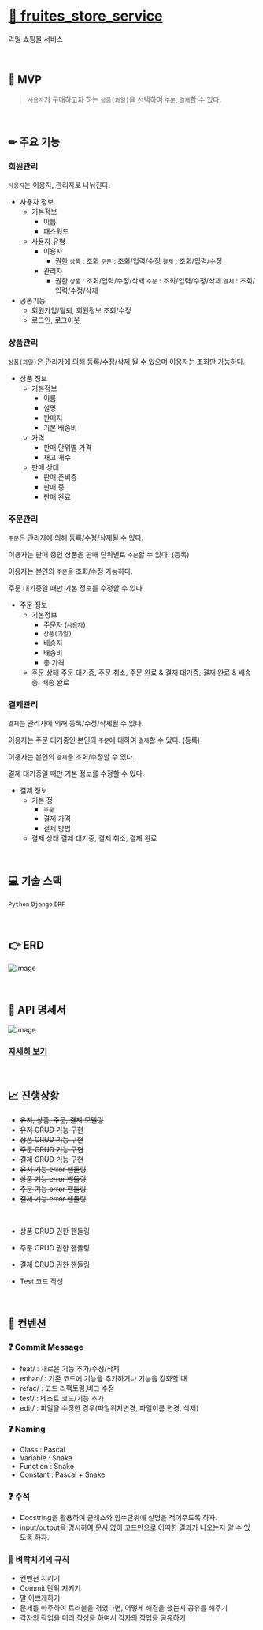 # [🍊 fruites_store_service](https://www.notion.so/kimphysicsman/694ed2006cc44f2f8532339d04d315b3?showMoveTo=true&saveParent=true)

과일 쇼핑몰 서비스

<br />

## 🔑 MVP

> `사용자`가 구매하고자 하는 `상품(과일)`을 선택하여 `주문`, `결제`할 수 있다.

<br />

## ✏ 주요 기능

### 회원관리

`사용자`는 이용자, 관리자로 나눠진다.

- 사용자 정보
  - 기본정보
    - 이름
    - 패스워드
  - 사용자 유형
    - 이용자
      - 권한
        `상품` : 조회
        `주문` : 조회/입력/수정
        `결제` : 조회/입력/수정
    - 관리자
      - 권한
        `상품` : 조회/입력/수정/삭제
        `주문` : 조회/입력/수정/삭제
        `결제` : 조회/입력/수정/삭제
- 공통기능
  - 회원가입/탈퇴, 회원정보 조회/수정
  - 로그인, 로그아웃

### 상품관리

`상품(과일)`은 관리자에 의해 등록/수정/삭제 될 수 있으며 이용자는 조회만 가능하다.

- 상품 정보
  - 기본정보
    - 이름
    - 설명
    - 판매지
    - 기본 배송비
  - 가격
    - 판매 단위별 가격
    - 재고 개수
  - 판매 상태
    - 판매 준비중
    - 판매 중
    - 판매 완료

### 주문관리

`주문`은 관리자에 의해 등록/수정/삭제될 수 있다.

이용자는 판매 중인 상품을 판매 단위별로 `주문`할 수 있다. (등록)

이용자는 본인의 `주문`을 조회/수정 가능하다.

주문 대기중일 때만 기본 정보를 수정할 수 있다.

- 주문 정보
  - 기본정보
    - 주문자 (`사용자`)
    - `상품(과일)`
    - 배송지
    - 배송비
    - 총 가격
  - 주문 상태
    주문 대기중, 주문 취소, 주문 완료 & 결재 대기중, 결재 완료 & 배송 중, 배송 완료

### 결제관리

`결제`는 관리자에 의해 등록/수정/삭제될 수 있다.

이용자는 주문 대기중인 본인의 `주문`에 대하여 `결제`할 수 있다. (등록)

이용자는 본인의 `결제`을 조회/수정할 수 있다.

결제 대기중일 때만 기본 정보를 수정할 수 있다.

- 결제 정보
  - 기본 정
    - `주문`
    - 결제 가격
    - 결제 방법
  - 결제 상태
    결제 대기중, 결제 취소, 결제 완료

<br />

## 💻 기술 스택

`Python` `Django` `DRF`

<br />

## 👉 ERD

![image](https://user-images.githubusercontent.com/68724828/190190699-68ae4fe3-29ca-4890-864d-dc80febe06d5.png)

<br />

## 🙏 API 명세서

![image](https://user-images.githubusercontent.com/68724828/190193094-d3ee2acd-7394-4390-983b-dd525caeb74a.png)

### [자세히 보기](https://www.notion.so/kimphysicsman/f326da05d7764060babdafebd0c9d287?v=39854678bcb647e38bcd21a44270ad32)

<br />

## 📈 진행상황

- ~~유저, 상품, 주문, 결제 모델링~~
- ~~유저 CRUD 기능 구현~~
- ~~상품 CRUD 기능 구현~~
- ~~주문 CRUD 기능 구현~~
- ~~결제 CRUD 기능 구현~~
- ~~유저 기능 error 핸들링~~
- ~~상품 기능 error 핸들링~~
- ~~주문 기능 error 핸들링~~
- ~~결제 기능 error 핸들링~~

<br />

- 상품 CRUD 권한 핸들링
- 주문 CRUD 권한 핸들링
- 결제 CRUD 권한 핸들링

- Test 코드 작성

<br />

## 📌 컨벤션

### ❓ Commit Message

- feat/ : 새로운 기능 추가/수정/삭제
- enhan/ : 기존 코드에 기능을 추가하거나 기능을 강화할 때
- refac/ : 코드 리팩토링,버그 수정
- test/ : 테스트 코드/기능 추가
- edit/ : 파일을 수정한 경우(파일위치변경, 파일이름 변경, 삭제)

### ❓ Naming

- Class : Pascal
- Variable : Snake
- Function : Snake
- Constant : Pascal + Snake

### ❓ 주석

- Docstring을 활용하여 클래스와 함수단위에 설명을 적어주도록 하자.
- input/output을 명시하여 문서 없이 코드만으로 어떠한 결과가 나오는지 알 수 있도록 하자.

### 🚷 벼락치기의 규칙

- 컨벤션 지키기
- Commit 단위 지키기
- 말 이쁘게하기
- 문제를 마주하여 트러블을 겪었다면, 어떻게 해결을 했는지 공유를 해주기
- 각자의 작업을 미리 작성을 하여서 각자의 작업을 공유하기

<br />
